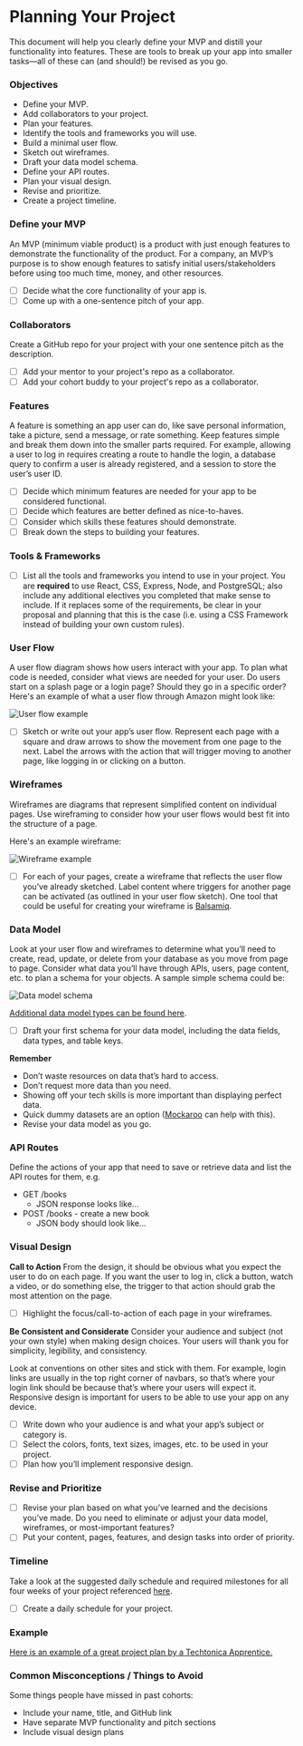 # Planning Your Project

This document will help you clearly define your MVP and distill your functionality into features. These are tools to break up your app into smaller tasks—all of these can (and should!) be revised as you go.

### Objectives

- Define your MVP.
- Add collaborators to your project.
- Plan your features.
- Identify the tools and frameworks you will use.
- Build a minimal user flow.
- Sketch out wireframes.
- Draft your data model schema.
- Define your API routes.
- Plan your visual design.
- Revise and prioritize.
- Create a project timeline.

### Define your MVP

An MVP (minimum viable product) is a product with just enough features to demonstrate the functionality of the product. For a company, an MVP’s purpose is to show enough features to satisfy initial users/stakeholders before using too much time, money, and other resources.

- [ ] Decide what the core functionality of your app is.
- [ ] Come up with a one-sentence pitch of your app.

### Collaborators

Create a GitHub repo for your project with your one sentence pitch as the description.

- [ ] Add your mentor to your project's repo as a collaborator.
- [ ] Add your cohort buddy to your project's repo as a collaborator.

### Features

A feature is something an app user can do, like save personal information, take a picture, send a message, or rate something. Keep features simple and break them down into the smaller parts required. For example, allowing a user to log in requires creating a route to handle the login, a database query to confirm a user is already registered, and a session to store the user’s user ID.

- [ ] Decide which minimum features are needed for your app to be considered functional.
- [ ] Decide which features are better defined as nice-to-haves.
- [ ] Consider which skills these features should demonstrate.
- [ ] Break down the steps to building your features.

### Tools & Frameworks

- [ ] List all the tools and frameworks you intend to use in your project. You are **required** to use React, CSS, Express, Node, and PostgreSQL; also include any additional electives you completed that make sense to include. If it replaces some of the requirements, be clear in your proposal and planning that this is the case (i.e. using a CSS Framework instead of building your own custom rules).

### User Flow

A user flow diagram shows how users interact with your app. To plan what code is needed, consider what views are needed for your user. Do users start on a splash page or a login page? Should they go in a specific order? Here's an example of what a user flow through Amazon might look like:

![User flow example](./user-flow.png 'User flow example')

- [ ] Sketch or write out your app’s user flow. Represent each page with a square and draw arrows to show the movement from one page to the next. Label the arrows with the action that will trigger moving to another page, like logging in or clicking on a button.

### Wireframes

Wireframes are diagrams that represent simplified content on individual pages. Use wireframing to consider how your user flows would best fit into the structure of a page.

Here's an example wireframe:

![Wireframe example](./wireframe.png 'Wireframe example')

- [ ] For each of your pages, create a wireframe that reflects the user flow you’ve already sketched. Label content where triggers for another page can be activated (as outlined in your user flow sketch). One tool that could be useful for creating your wireframe is [Balsamiq](https://balsamiq.com/).

### Data Model

Look at your user flow and wireframes to determine what you’ll need to create, read, update, or delete from your database as you move from page to page. Consider what data you’ll have through APIs, users, page content, etc. to plan a schema for your objects. A sample simple schema could be:

![Data model schema](./data-model-schema.png 'Data model schema')

[Additional data model types can be found here](https://www.lucidchart.com/pages/database-diagram/database-models).

- [ ] Draft your first schema for your data model, including the data fields, data types, and table keys.

**Remember**

- Don’t waste resources on data that’s hard to access.
- Don’t request more data than you need.
- Showing off your tech skills is more important than displaying perfect data.
- Quick dummy datasets are an option ([Mockaroo](https://mockaroo.com/) can help with this).
- Revise your data model as you go.

### API Routes

Define the actions of your app that need to save or retrieve data and list the API routes for them, e.g.

- GET /books
  - JSON response looks like...
- POST /books - create a new book
  - JSON body should look like...

### Visual Design

**Call to Action**
From the design, it should be obvious what you expect the user to do on each page. If you want the user to log in, click a button, watch a video, or do something else, the trigger to that action should grab the most attention on the page.

- [ ] Highlight the focus/call-to-action of each page in your wireframes.

**Be Consistent and Considerate**
Consider your audience and subject (not your own style) when making design choices. Your users will thank you for simplicity, legibility, and consistency.

Look at conventions on other sites and stick with them. For example, login links are usually in the top right corner of navbars, so that’s where your login link should be because that’s where your users will expect it. Responsive design is important for users to be able to use your app on any device.

- [ ] Write down who your audience is and what your app’s subject or category is.
- [ ] Select the colors, fonts, text sizes, images, etc. to be used in your project.
- [ ] Plan how you’ll implement responsive design.

### Revise and Prioritize

- [ ] Revise your plan based on what you’ve learned and the decisions you’ve made. Do you need to eliminate or adjust your data model, wireframes, or most-important features?
- [ ] Put your content, pages, features, and design tasks into order of priority.

### Timeline

Take a look at the suggested daily schedule and required milestones for all four weeks of your project referenced [here](https://github.com/Techtonica/curriculum/blob/main/projects/final-project/README.md#schedule).

- [ ] Create a daily schedule for your project.

### Example

[Here is an example of a great project plan by a Techtonica Apprentice.
](https://docs.google.com/document/d/112iEc0IX7SAVonfyqVeFfuz5JazklGnto8bE3-YAZYQ/edit?usp=sharing)

### Common Misconceptions / Things to Avoid

Some things people have missed in past cohorts:

- Include your name, title, and GitHub link
- Have separate MVP functionality and pitch sections
- Include visual design plans
